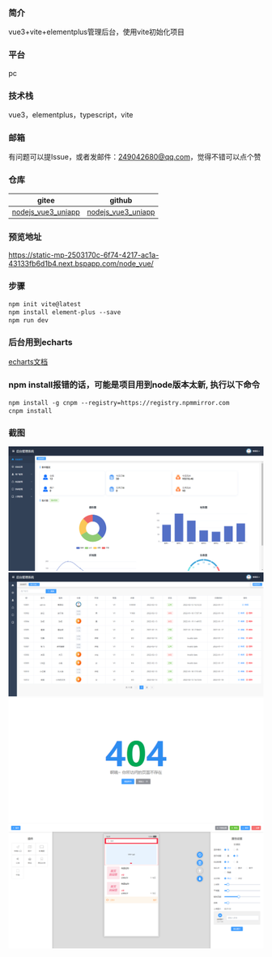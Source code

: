 ### 简介
vue3+vite+elementplus管理后台，使用vite初始化项目

### 平台
pc

### 技术栈
vue3，elementplus，typescript，vite

### 邮箱
有问题可以提Issue，或者发邮件：249042680@qq.com，觉得不错可以点个赞

### 仓库
| gitee | github |
| --- | --- |
| [nodejs_vue3_uniapp](https://gitee.com/kangleyunju/nodejs_vue3_uniapp) | [nodejs_vue3_uniapp](https://github.com/kangleyunju/nodejs_vue3_uniapp) |

### 预览地址
https://static-mp-2503170c-6f74-4217-ac1a-43133fb6d1b4.next.bspapp.com/node_vue/

### 步骤
```
npm init vite@latest
npm install element-plus --save
npm run dev
```

### 后台用到echarts
[echarts文档](https://echarts.apache.org/examples/zh)

### npm install报错的话，可能是项目用到node版本太新, 执行以下命令
```
npm install -g cnpm --registry=https://registry.npmmirror.com
cnpm install
```

### 截图
![image](./images/1.png)
![image](./images/2.png)
![image](./images/3.png)
![image](./images/4.png)
